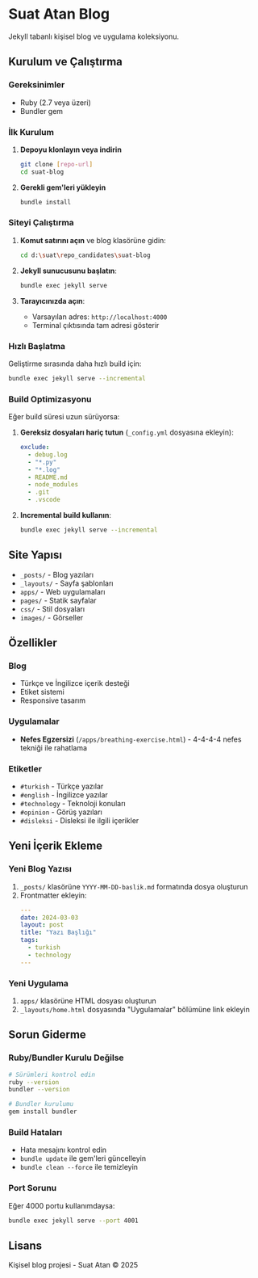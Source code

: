 # Suat Atan Blog

Jekyll tabanlı kişisel blog ve uygulama koleksiyonu.

## Kurulum ve Çalıştırma

### Gereksinimler
- Ruby (2.7 veya üzeri)
- Bundler gem

### İlk Kurulum

1. **Depoyu klonlayın veya indirin**
   ```bash
   git clone [repo-url]
   cd suat-blog
   ```

2. **Gerekli gem'leri yükleyin**
   ```bash
   bundle install
   ```

### Siteyi Çalıştırma

1. **Komut satırını açın** ve blog klasörüne gidin:
   ```bash
   cd d:\suat\repo_candidates\suat-blog
   ```

2. **Jekyll sunucusunu başlatın**:
   ```bash
   bundle exec jekyll serve
   ```

3. **Tarayıcınızda açın**:
   - Varsayılan adres: `http://localhost:4000`
   - Terminal çıktısında tam adresi gösterir

### Hızlı Başlatma

Geliştirme sırasında daha hızlı build için:
```bash
bundle exec jekyll serve --incremental
```

### Build Optimizasyonu

Eğer build süresi uzun sürüyorsa:

1. **Gereksiz dosyaları hariç tutun** (`_config.yml` dosyasına ekleyin):
   ```yaml
   exclude:
     - debug.log
     - "*.py"
     - "*.log"
     - README.md
     - node_modules
     - .git
     - .vscode
   ```

2. **Incremental build kullanın**:
   ```bash
   bundle exec jekyll serve --incremental
   ```

## Site Yapısı

- `_posts/` - Blog yazıları
- `_layouts/` - Sayfa şablonları
- `apps/` - Web uygulamaları
- `pages/` - Statik sayfalar
- `css/` - Stil dosyaları
- `images/` - Görseller

## Özellikler

### Blog
- Türkçe ve İngilizce içerik desteği
- Etiket sistemi
- Responsive tasarım

### Uygulamalar
- **Nefes Egzersizi** (`/apps/breathing-exercise.html`) - 4-4-4-4 nefes tekniği ile rahatlama

### Etiketler
- `#turkish` - Türkçe yazılar
- `#english` - İngilizce yazılar
- `#technology` - Teknoloji konuları
- `#opinion` - Görüş yazıları
- `#disleksi` - Disleksi ile ilgili içerikler

## Yeni İçerik Ekleme

### Yeni Blog Yazısı
1. `_posts/` klasörüne `YYYY-MM-DD-baslik.md` formatında dosya oluşturun
2. Frontmatter ekleyin:
   ```yaml
   ---
   date: 2024-03-03
   layout: post
   title: "Yazı Başlığı"
   tags:
     - turkish
     - technology
   ---
   ```

### Yeni Uygulama
1. `apps/` klasörüne HTML dosyası oluşturun
2. `_layouts/home.html` dosyasında "Uygulamalar" bölümüne link ekleyin

## Sorun Giderme

### Ruby/Bundler Kurulu Değilse
```bash
# Sürümleri kontrol edin
ruby --version
bundler --version

# Bundler kurulumu
gem install bundler
```

### Build Hataları
- Hata mesajını kontrol edin
- `bundle update` ile gem'leri güncelleyin
- `bundle clean --force` ile temizleyin

### Port Sorunu
Eğer 4000 portu kullanımdaysa:
```bash
bundle exec jekyll serve --port 4001
```

## Lisans

Kişisel blog projesi - Suat Atan © 2025
